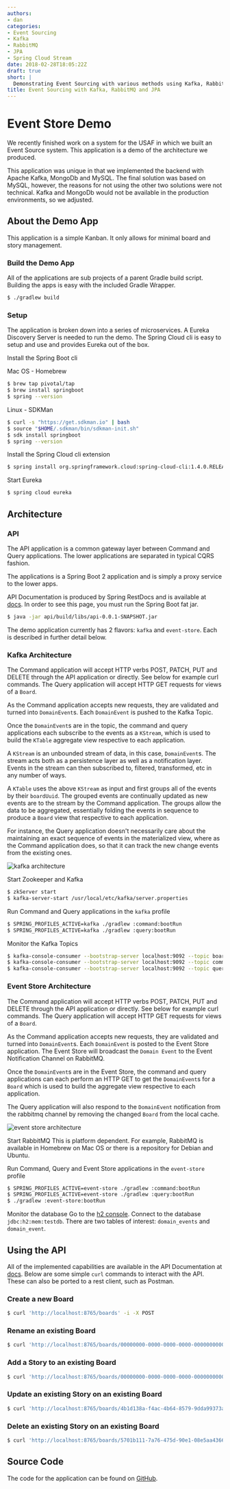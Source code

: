 ```yaml
---
authors:
- dan
categories:
- Event Sourcing
- Kafka
- RabbitMQ
- JPA
- Spring Cloud Stream
date: 2018-02-28T18:05:22Z
draft: true
short: |
  Demonstrating Event Sourcing with various methods using Kafka, RabbitMQ and JPA
title: Event Sourcing with Kafka, RabbitMQ and JPA
---
```


# Event Store Demo

We recently finished work on a system for the USAF in which we built an Event Source system. This application is a demo of the architecture we produced.

This application was unique in that we implemented the backend with Apache Kafka, MongoDb and MySQL. The final solution was based on MySQL, however, the reasons for not using the other two solutions were not technical. Kafka and MongoDb would not be available in the production environments, so we adjusted.

## About the Demo App

This application is a simple Kanban. It only allows for minimal board and story management.

### Build the Demo App

All of the applications are sub projects of a parent Gradle build script.  Building the apps is easy with the included Gradle Wrapper.
```bash
$ ./gradlew build
```

### Setup

The application is broken down into a series of microservices. A Eureka Discovery Server is needed to run the demo. The Spring Cloud cli is easy to setup and use and provides Eureka out of the box.

Install the Spring Boot cli

Mac OS - Homebrew
```bash
$ brew tap pivotal/tap
$ brew install springboot
$ spring --version
```

Linux - SDKMan
```bash
$ curl -s "https://get.sdkman.io" | bash
$ source "$HOME/.sdkman/bin/sdkman-init.sh"
$ sdk install springboot
$ spring --version
```

Install the Spring Cloud cli extension
```bash
$ spring install org.springframework.cloud:spring-cloud-cli:1.4.0.RELEASE
```

Start Eureka
```bash
$ spring cloud eureka
```

## Architecture

### API

The API application is a common gateway layer between Command and Query applications. The lower applications are separated in typical CQRS fashion.

The applications is a Spring Boot 2 application and is simply a proxy service to the lower apps.

API Documentation is produced by Spring RestDocs and is available at [docs](http://localhost:8765/docs/index.html). In order to see this page, you must run the Spring Boot fat jar.
```bash
$ java -jar api/build/libs/api-0.0.1-SNAPSHOT.jar
```

The demo application currently has 2 flavors: `kafka` and `event-store`. Each is described in further detail below.

### Kafka Architecture

The Command application will accept HTTP verbs POST, PATCH, PUT and DELETE through the API application or directly.  See below for example curl commands.  The Query application will accept HTTP GET requests for views of a `Board`.

As the Command application accepts new requests, they are validated and turned into `DomainEvent`s. Each `DomainEvent` is pushed to the Kafka Topic.

Once the `DomainEvent`s are in the topic, the command and query applications each subscribe to the events as a `KStream`, which is used to build the `KTable` aggregate view respective to each application.

A `KStream` is an unbounded stream of data, in this case, `DomainEvent`s.  The stream acts both as a persistence layer as well as a notification layer. Events in the stream can then subscribed to, filtered, transformed, etc in any number of ways.

A `KTable` uses the above `KStream` as input and first groups all of the events by their `boardUuid`.  The grouped events are continually updated as new events are to the stream by the Command application. The groups allow the data to be aggregated, essentially folding the events in sequence to produce a `Board` view that respective to each application.

For instance, the Query application doesn't necessarily care about the maintaining an exact sequence of events in the materialized view, where as the Command application does, so that it can track the new change events from the existing ones.

![kafka architecture][kafka-architecture]

Start Zookeeper and Kafka
```bash
$ zkServer start
$ kafka-server-start /usr/local/etc/kafka/server.properties
```

Run Command and Query applications in the `kafka` profile
```bash
$ SPRING_PROFILES_ACTIVE=kafka ./gradlew :command:bootRun
$ SPRING_PROFILES_ACTIVE=kafka ./gradlew :query:bootRun
```

Monitor the Kafka Topics
```bash
$ kafka-console-consumer --bootstrap-server localhost:9092 --topic board-events --from-beginning
$ kafka-console-consumer --bootstrap-server localhost:9092 --topic command-board-events-group-board-events-snapshots-changelog --from-beginning
$ kafka-console-consumer --bootstrap-server localhost:9092 --topic query-board-events-group-board-events-snapshots-changelog --from-beginning
```

### Event Store Architecture

The Command application will accept HTTP verbs POST, PATCH, PUT and DELETE through the API application or directly.  See below for example curl commands.  The Query application will accept HTTP GET requests for views of a `Board`.

As the Command application accepts new requests, they are validated and turned into `DomainEvent`s. Each `DomainEvent` is posted to the Event Store application. The Event Store will broadcast the `Domain Event` to the Event Notification Channel on RabbitMQ.

Once the `DomainEvent`s are in the Event Store, the command and query applications can each perform an HTTP GET to get the `DomainEvent`s for a `Board` which is used to build the aggregate view respective to each application.

The Query application will also respond to the `DomainEvent` notification from the rabbitmq channel by removing the changed `Board` from the local cache.

![event store architecture][event-store-architecture]

Start RabbitMQ
This is platform dependent.  For example, RabbitMQ is available in Homebrew on Mac OS or there is a repository for Debian and Ubuntu.

Run Command, Query and Event Store applications in the `event-store` profile
```bash
$ SPRING_PROFILES_ACTIVE=event-store ./gradlew :command:bootRun
$ SPRING_PROFILES_ACTIVE=event-store ./gradlew :query:bootRun
$ ./gradlew :event-store:bootRun
```

Monitor the database
Go to the [h2 console](http://localhost:9082/h2-console). Connect to the database `jdbc:h2:mem:testdb`. There are two tables of interest: `domain_events` and `domain_event`.

## Using the API

All of the implemented capabilities are available in the API Documentation at [docs](http://localhost:8765/docs/index.html). Below are some simple `curl` commands to interact with the API. These can also be ported to a rest client, such as Postman.

### Create a new Board

```bash
$ curl 'http://localhost:8765/boards' -i -X POST
```

### Rename an existing Board
```bash
$ curl 'http://localhost:8765/boards/00000000-0000-0000-0000-000000000000' -i -X PATCH
```

### Add a Story to an existing Board
```bash
$ curl 'http://localhost:8765/boards/00000000-0000-0000-0000-000000000000' -i -X POST -d 'name=Test+Story'
```

### Update an existing Story on an existing Board
```bash
$ curl 'http://localhost:8765/boards/4b1d138a-f4ac-4b64-8579-9dda99373ad9/stories/00000000-0000-0000-0000-000000000000' -i -X PUT -d 'name=Test+Story+Updated'
```

### Delete an existing Story on an existing Board
```bash
$ curl 'http://localhost:8765/boards/5701b111-7a76-475d-90e1-08e5aa4366a9/stories/00000000-0000-0000-0000-000000000000' -i -X DELETE
```

## Source Code

The code for the application can be found on [GitHub](https://github.com/dmfrey/event-store-demo).


[kafka-architecture]: /images/event-source-kafka-rabbit-jpa/event-source-demo-kafka.png "Kafka Architecture"
[event-store-architecture]: /images/event-source-kafka-rabbit-jpa/event-source-demo-event-store.png "Event Store Architecture"
